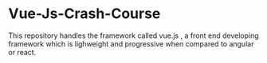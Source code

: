 # Vue-Js-Crash-Course
This repository handles the framework called vue.js , a front end developing framework which is lighweight and progressive when compared to angular or react.
